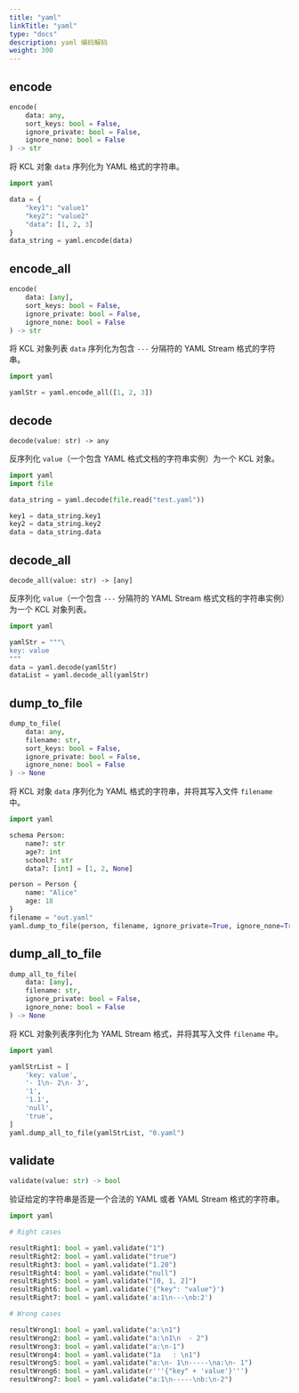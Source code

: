 ```yaml
---
title: "yaml"
linkTitle: "yaml"
type: "docs"
description: yaml 编码解码
weight: 300
---
```


## encode

```python
encode(
    data: any,
    sort_keys: bool = False,
    ignore_private: bool = False,
    ignore_none: bool = False
) -> str
```

将 KCL 对象 `data` 序列化为 YAML 格式的字符串。

```python
import yaml

data = {
    "key1": "value1"
    "key2": "value2"
    "data": [1, 2, 3]
}
data_string = yaml.encode(data)
```

## encode_all

```python
encode(
    data: [any],
    sort_keys: bool = False,
    ignore_private: bool = False,
    ignore_none: bool = False
) -> str
```

将 KCL 对象列表 `data` 序列化为包含 `---` 分隔符的 YAML Stream 格式的字符串。

```python
import yaml

yamlStr = yaml.encode_all([1, 2, 3])
```

## decode

`decode(value: str) -> any`

反序列化 `value`（一个包含 YAML 格式文档的字符串实例）为一个 KCL 对象。

```python
import yaml
import file

data_string = yaml.decode(file.read("test.yaml"))

key1 = data_string.key1
key2 = data_string.key2
data = data_string.data
```

## decode_all

`decode_all(value: str) -> [any]`

反序列化 `value`（一个包含 `---` 分隔符的 YAML Stream 格式文档的字符串实例）为一个 KCL 对象列表。

```python
import yaml

yamlStr = """\
key: value
"""
data = yaml.decode(yamlStr)
dataList = yaml.decode_all(yamlStr)
```

## dump_to_file

```python
dump_to_file(
    data: any,
    filename: str,
    sort_keys: bool = False,
    ignore_private: bool = False,
    ignore_none: bool = False
) -> None
```

将 KCL 对象 `data` 序列化为 YAML 格式的字符串，并将其写入文件 `filename` 中。

```python
import yaml

schema Person:
    name?: str
    age?: int
    school?: str
    data?: [int] = [1, 2, None]

person = Person {
    name: "Alice"
    age: 18
}
filename = "out.yaml"
yaml.dump_to_file(person, filename, ignore_private=True, ignore_none=True)
```

## dump_all_to_file

```python
dump_all_to_file(
    data: [any],
    filename: str,
    ignore_private: bool = False,
    ignore_none: bool = False
) -> None
```

将 KCL 对象列表序列化为 YAML Stream 格式，并将其写入文件 `filename` 中。

```python
import yaml

yamlStrList = [
    'key: value',
    '- 1\n- 2\n- 3',
    '1',
    '1.1',
    'null',
    'true',
]
yaml.dump_all_to_file(yamlStrList, "0.yaml")
```

## validate

```python
validate(value: str) -> bool
```

验证给定的字符串是否是一个合法的 YAML 或者 YAML Stream 格式的字符串。

```python
import yaml

# Right cases

resultRight1: bool = yaml.validate("1")
resultRight2: bool = yaml.validate("true")
resultRight3: bool = yaml.validate("1.20")
resultRight4: bool = yaml.validate("null")
resultRight5: bool = yaml.validate("[0, 1, 2]")
resultRight6: bool = yaml.validate('{"key": "value"}')
resultRight7: bool = yaml.validate('a:1\n---\nb:2')

# Wrong cases

resultWrong1: bool = yaml.validate("a:\n1")
resultWrong2: bool = yaml.validate("a:\n1\n  - 2")
resultWrong3: bool = yaml.validate("a:\n-1")
resultWrong4: bool = yaml.validate("1a   : \n1")
resultWrong5: bool = yaml.validate("a:\n- 1\n-----\na:\n- 1")
resultWrong6: bool = yaml.validate(r'''{"key" + 'value'}''')
resultWrong7: bool = yaml.validate("a:1\n-----\nb:\n-2")
```

